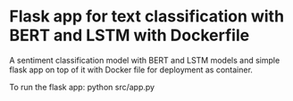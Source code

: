 # Flask app for text classification with BERT and LSTM with Dockerfile
 A sentiment classification model with BERT and LSTM models and simple flask app on top of it with Docker file for deployment as container.
 
 To run the flask app:
 python src/app.py
